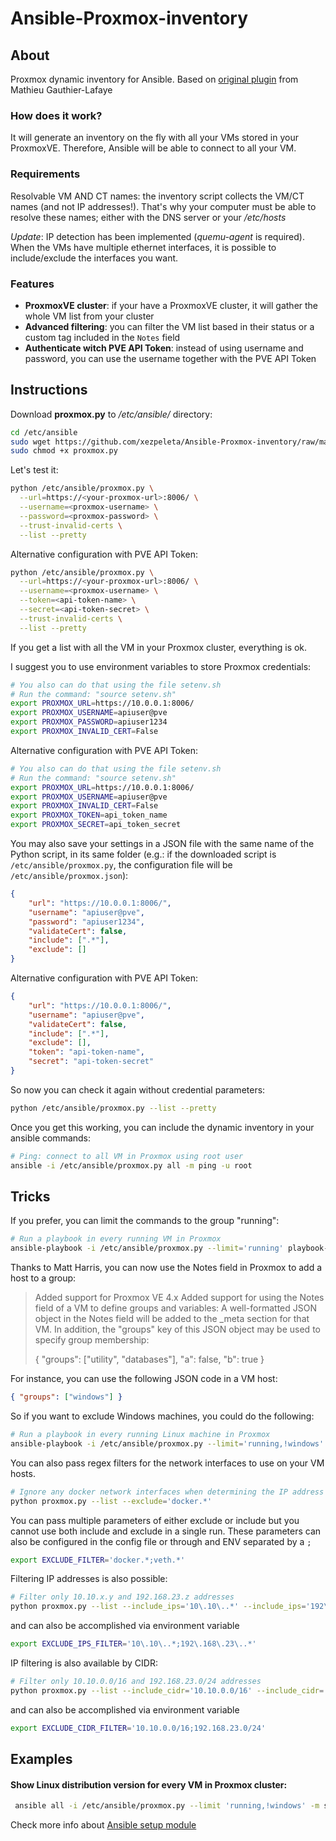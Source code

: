 # Ansible-Proxmox-inventory
## About

Proxmox dynamic inventory for Ansible. Based on [original plugin](https://raw.githubusercontent.com/ansible/ansible/devel/contrib/inventory/proxmox.py) from Mathieu Gauthier-Lafaye

### How does it work?

It will generate an inventory on the fly with all your VMs stored in your ProxmoxVE. Therefore, Ansible will be able to connect to all your VM.

### Requirements

Resolvable VM AND CT names: the inventory script collects the VM/CT names (and not IP addresses!). 
That's why your computer must be able to resolve these names; either with the DNS server or your */etc/hosts* 

*Update*: IP detection has been implemented (*quemu-agent* is required). When the VMs have multiple ethernet interfaces, it is possible to include/exclude the interfaces you want.

### Features

- **ProxmoxVE cluster**: if your have a ProxmoxVE cluster, it will gather the whole VM list from your cluster
- **Advanced filtering**: you can filter the VM list based in their status or a custom tag included in the `Notes` field
- **Authenticate witch PVE API Token**: instead of using username and password, you can use the username together with the PVE API Token

## Instructions

Download **proxmox.py** to */etc/ansible/* directory:

```sh
cd /etc/ansible
sudo wget https://github.com/xezpeleta/Ansible-Proxmox-inventory/raw/master/proxmox.py
sudo chmod +x proxmox.py
```

Let's test it:

```sh
python /etc/ansible/proxmox.py \
  --url=https://<your-proxmox-url>:8006/ \
  --username=<proxmox-username> \
  --password=<proxmox-password> \
  --trust-invalid-certs \
  --list --pretty
```
Alternative configuration with PVE API Token:
```sh
python /etc/ansible/proxmox.py \
  --url=https://<your-proxmox-url>:8006/ \
  --username=<proxmox-username> \
  --token=<api-token-name> \
  --secret=<api-token-secret> \
  --trust-invalid-certs \
  --list --pretty
```

If you get a list with all the VM in your Proxmox cluster, everything is ok.

I suggest you to use environment variables to store Proxmox credentials:

```sh
# You also can do that using the file setenv.sh
# Run the command: "source setenv.sh"
export PROXMOX_URL=https://10.0.0.1:8006/
export PROXMOX_USERNAME=apiuser@pve
export PROXMOX_PASSWORD=apiuser1234
export PROXMOX_INVALID_CERT=False
```
Alternative configuration with PVE API Token:
```sh
# You also can do that using the file setenv.sh
# Run the command: "source setenv.sh"
export PROXMOX_URL=https://10.0.0.1:8006/
export PROXMOX_USERNAME=apiuser@pve
export PROXMOX_INVALID_CERT=False
export PROXMOX_TOKEN=api_token_name
export PROXMOX_SECRET=api_token_secret
```

You may also save your settings in a JSON file with the same name of the Python script, in its same folder (e.g.: if the downloaded script is `/etc/ansible/proxmox.py`, the configuration file will be `/etc/ansible/proxmox.json`): 

```json
{
    "url": "https://10.0.0.1:8006/",
    "username": "apiuser@pve",
    "password": "apiuser1234",
    "validateCert": false,
    "include": [".*"],
    "exclude": []
}
```
Alternative configuration with PVE API Token:
```json
{
    "url": "https://10.0.0.1:8006/",
    "username": "apiuser@pve",
    "validateCert": false,
    "include": [".*"],
    "exclude": [],
    "token": "api-token-name",
    "secret": "api-token-secret"
}
```

So now you can check it again without credential parameters:

```sh
python /etc/ansible/proxmox.py --list --pretty
```

Once you get this working, you can include the dynamic inventory in your ansible commands:

```sh
# Ping: connect to all VM in Proxmox using root user
ansible -i /etc/ansible/proxmox.py all -m ping -u root
```

## Tricks

If you prefer, you can limit the commands to the group "running":

```sh
# Run a playbook in every running VM in Proxmox
ansible-playbook -i /etc/ansible/proxmox.py --limit='running' playbook-example/playbook.yml
```

Thanks to Matt Harris, you can now use the Notes field in Proxmox to add a host to a group:

> Added support for Proxmox VE 4.x
> Added support for using the Notes field of a VM to define groups and variables:
> A well-formatted JSON object in the Notes field will be added to the _meta
> section for that VM.  In addition, the "groups" key of this JSON object may be
> used to specify group membership:
>
> { "groups": ["utility", "databases"], "a": false, "b": true }

For instance, you can use the following JSON code in a VM host:

```json
{ "groups": ["windows"] }
```

So if you want to exclude Windows machines, you could do the following:

```sh
# Run a playbook in every running Linux machine in Proxmox
ansible-playbook -i /etc/ansible/proxmox.py --limit='running,!windows' playbook-example/playbook.yml
```

You can also pass regex filters for the network interfaces to use on your VM hosts.

```sh
# Ignore any docker network interfaces when determining the IP address
python proxmox.py --list --exclude='docker.*'
```

You can pass multiple parameters of either exclude or include but you cannot use both include and exclude in a single run.  These parameters can also be configured in the config file or through and ENV separated by a `;`

```sh
export EXCLUDE_FILTER='docker.*;veth.*'
```

Filtering IP addresses is also possible:

```sh
# Filter only 10.10.x.y and 192.168.23.z addresses
python proxmox.py --list --include_ips='10\.10\..*' --include_ips='192\.168\.23\..*'
```

and can also be accomplished via environment variable

```sh
export EXCLUDE_IPS_FILTER='10\.10\..*;192\.168\.23\..*'
```

IP filtering is also available by CIDR:

```sh
# Filter only 10.10.0.0/16 and 192.168.23.0/24 addresses
python proxmox.py --list --include_cidr='10.10.0.0/16' --include_cidr='192.168.23.0/24'
```

and can also be accomplished via environment variable

```sh
export EXCLUDE_CIDR_FILTER='10.10.0.0/16;192.168.23.0/24'
```

## Examples

#### Show Linux distribution version for every VM in Proxmox cluster:

```sh
 ansible all -i /etc/ansible/proxmox.py --limit 'running,!windows' -m setup -u root -a 'filter=ansible_distribution_*'
```

Check more info about [Ansible setup module](http://docs.ansible.com/ansible/setup_module.html)
